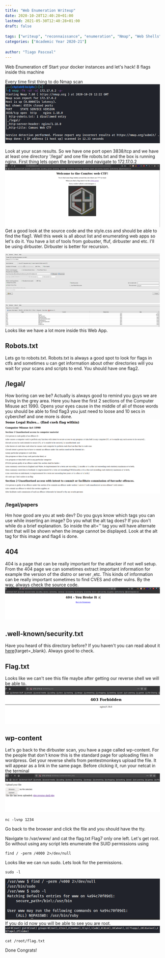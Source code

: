```yaml
---
title: "Web Enumeration Writeup"
date: 2020-10-28T12:40:28+01:00
lastmod: 2021-05-30T12:40:28+01:00
draft: false

tags: ["writeup", "reconnaissance", "enumeration", "Nmap", "Web Shells"]
categories: ["Academic Year 2020-21"]

author: "Tiago Pascoal"
---
```

Web Enumeration ctf
Start your docker instances and let's hack!
8 flags inside this machine

Every time first thing to do Nmap scan
![scan](img/scan.png)

Look at your scan results. So we have one port open 3838/tcp and we have at least one directory '/legal' and one file robots.txt and the box is running nginx.
First thing lets open the browser and navigate to 172.17.0.2
![Homepage](img/index.png)
Get a good look at the source code and the style.css and should be able to find the flag1.
Well this week is all about list and enumerating web apps so let's do it. You have a lot of tools from gobuster, ffuf, dirbuster and etc.
I'll be using dirbuster. Dirbuster is better for recursion.

![](img/startingdirbuster.png)
![](img/dirbuster.png)
Looks like we have a lot more inside this Web App.

## Robots.txt

Lets go to robots.txt. Robots.txt is always a good spot to look for flags in ctfs and sometimes u can get information about other directories will you wait for your scans and scripts to end.
You should have one flag2.


## /legal/

How boring can we be? Actually is always good to remind you guys we are living in the grey area. Here you have the first 2 sections of the Computer Misuse act 1990. Opens your eyes cause in the middle of all of those words you should be able to find flag3 you just need to loose and 10 secs in cyberchef and one more is done. 
![](img/legal.png)

### /legal/papers

Hm how good are you at web dev? Do you guys know which tags you can use while inserting an image?
Do you what the alt tag does?
If you don't while do a brief explanation. So inside the alt='' tag you will have alternate text that will be shown when the image cannot be displayed. Look at the alt tag for this image and flag4 is done. 


## 404

404 is a page that can be really important for the attacker if not well setup. From the 404 page we can sometimes extract important information for example the version of the distro or server ,etc. This kinds of information can be really important sometimes to find CVES and other vulns.
By the way, always check the source code.
![](img/404.png)

## .well-known/security.txt

Have you heard of this directory before? If you haven't you can read about it [here](https://en.wikipedia.org/wiki/Security.txt){target=_blank}. Always good to check.

## Flag.txt

Looks like we can't see this file maybe after getting our reverse shell we will be able to.
![](img/flag_txt.png)


## wp-content

Let's go back to the dirbuster scan, you have a page called wp-content. For the people that don't know this is the standard page for uploading files in wordpress. Get your reverse shells from pentestmonkeys upload the file. It will appear as a link in the same page. Before clicking it, run your netcat in the terminal
![](img/reversein.png)

```
nc -lvnp 1234
```
Go back to the browser and click the file and you should have the tty.

Navigate to /var/www/ and cat the flag.txt
Flag7 only one left.
Let's get root.
So without using any script lets enumerate the SUID permissions using
```
find / -perm /4000 2>/dev/null
```
Looks like we can run sudo.
Lets look for the permissions.
```
sudo -l
```
![](img/privesc.png)
If you do id now you will be able to see you are root. 
![](img/rooted.png)
```
cat /root/flag.txt
```
Done Congrats!

